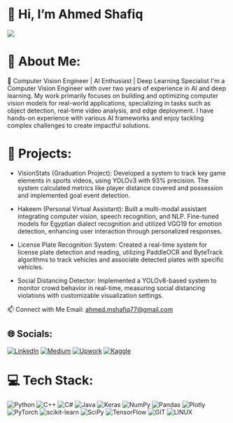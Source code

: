 # 👋 Hi, I’m Ahmed Shafiq
![](https://github.com/theonlyshafiq/theonlyshafiq/blob/main/giphy.gif)
# 💫 About Me:

🎯 Computer Vision Engineer | AI Enthusiast | Deep Learning Specialist
I'm a Computer Vision Engineer with over two years of experience in AI and deep learning. My work primarily focuses on building and optimizing computer vision models for real-world applications, specializing in tasks such as object detection, real-time video analysis, and edge deployment. I have hands-on experience with various AI frameworks and enjoy tackling complex challenges to create impactful solutions.

# 📂 Projects:

- VisionStats (Graduation Project):
Developed a system to track key game elements in sports videos, using YOLOv3 with 93% precision. The system calculated metrics like player distance covered and possession and implemented goal event detection.

- Hakeem (Personal Virtual Assistant):
Built a multi-modal assistant integrating computer vision, speech recognition, and NLP. Fine-tuned models for Egyptian dialect recognition and utilized VGG19 for emotion detection, enhancing user interaction through personalized responses.

- License Plate Recognition System:
Created a real-time system for license plate detection and reading, utilizing PaddleOCR and ByteTrack algorithms to track vehicles and associate detected plates with specific vehicles.

- Social Distancing Detector:
Implemented a YOLOv8-based system to monitor crowd behavior in real-time, measuring social distancing violations with customizable visualization settings.

📫 Connect with Me
Email: ahmed.mshafiq77@gmail.com

## 🌐 Socials:
[![LinkedIn](https://img.shields.io/badge/linkedin-%230077B5.svg?style=for-the-badge&logo=linkedin&logoColor=white)](https://www.linkedin.com/in/ahmedshafiq12/)
[![Medium](https://img.shields.io/badge/Medium-12100E?style=for-the-badge&logo=medium&logoColor=white)](https://medium.com/@theonlyshafiq/)
[![Upwork](https://img.shields.io/badge/UpWork-6FDA44?style=for-the-badge&logo=Upwork&logoColor=white)](https://www.upwork.com/freelancers/~017f8b0e9bdef08e22)
[![Kaggle](https://img.shields.io/badge/Kaggle-035a7d?style=for-the-badge&logo=kaggle&logoColor=white)](https://www.kaggle.com/ahmedshafiq12)

# 💻 Tech Stack:
![Python](https://img.shields.io/badge/python-3670A0?style=for-the-badge&logo=python&logoColor=ffdd54) ![C++](https://img.shields.io/badge/c++-%2300599C.svg?style=for-the-badge&logo=c%2B%2B&logoColor=white) ![C#](https://img.shields.io/badge/c%23-%23239120.svg?style=for-the-badge&logo=c-sharp&logoColor=white) ![Java](https://img.shields.io/badge/java-%23ED8B00.svg?style=for-the-badge&logo=java&logoColor=white) ![Keras](https://img.shields.io/badge/Keras-%23D00000.svg?style=for-the-badge&logo=Keras&logoColor=white) ![NumPy](https://img.shields.io/badge/numpy-%23013243.svg?style=for-the-badge&logo=numpy&logoColor=white) ![Pandas](https://img.shields.io/badge/pandas-%23150458.svg?style=for-the-badge&logo=pandas&logoColor=white) ![Plotly](https://img.shields.io/badge/Plotly-%233F4F75.svg?style=for-the-badge&logo=plotly&logoColor=white) ![PyTorch](https://img.shields.io/badge/PyTorch-%23EE4C2C.svg?style=for-the-badge&logo=PyTorch&logoColor=white) ![scikit-learn](https://img.shields.io/badge/scikit--learn-%23F7931E.svg?style=for-the-badge&logo=scikit-learn&logoColor=white) ![SciPy](https://img.shields.io/badge/SciPy-%230C55A5.svg?style=for-the-badge&logo=scipy&logoColor=%white) ![TensorFlow](https://img.shields.io/badge/TensorFlow-%23FF6F00.svg?style=for-the-badge&logo=TensorFlow&logoColor=white) ![GIT](https://img.shields.io/badge/Git-fc6d26?style=for-the-badge&logo=git&logoColor=white) ![LINUX](https://img.shields.io/badge/Linux-FCC624?style=for-the-badge&logo=linux&logoColor=black)
